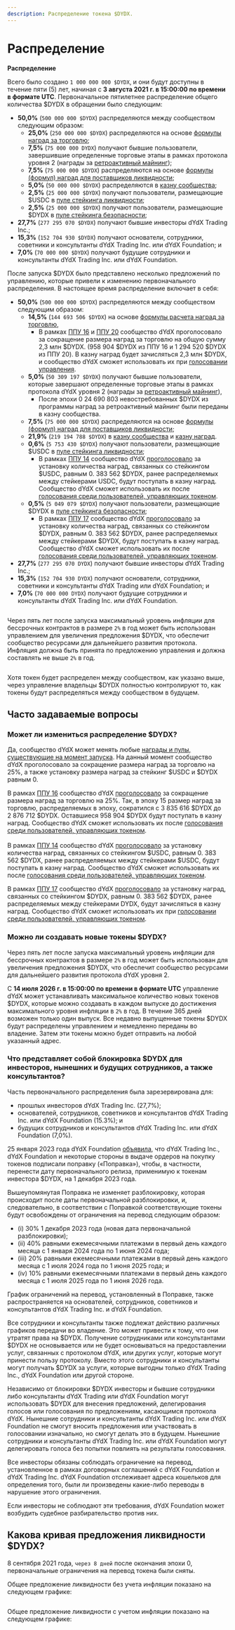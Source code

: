 ```yaml
---
description: Распределение токена $DYDX.
---
```


# Распределение

**Распределение**

Всего было создано `1 000 000 000 $DYDX`, и они будут доступны в течение пяти (5) лет, начиная с **3 августа 2021 г. в 15:00:00 по времени в формате UTC**. Первоначальное пятилетнее распределение общего количества $DYDX в обращении было следующим:

* **50,0%** (`500 000 000 $DYDX`) распределяются между сообществом следующим образом:
  * **25,0%** (`250 000 000 $DYDX`) распределяются на основе [формулы наград за торговлю](https://docs.dydx.community/dydx-governance/rewards/trading-rewards);
  * **7,5%** (`75 000 000 DYDX`) получают бывшие пользователи, завершившие определенные торговые этапы в рамках протокола уровня 2 (награды за [ретроактивный майнинг](https://docs.dydx.community/dydx-governance/rewards/retroactive-mining-rewards));
  * **7,5%** (`75 000 000 $DYDX`) распределяются на основе [формулы (формул) наград для поставщиков ликвидности](https://docs.dydx.community/dydx-governance/rewards/liquidity-provider-rewards);
  * **5,0%** (`50 000 000 $DYDX`) распределяются в [казну сообщества](https://docs.dydx.community/dydx-governance/start-here/community-treasury/);
  * **2,5%** (`25 000 000 $DYDX`) получают пользователи, размещающие $USDC в [пуле стейкинга ликвидности](https://docs.dydx.community/dydx-governance/staking-pools/liquidity-staking-pool);
  * **2,5%** (`25 000 000 $DYDX`) получают пользователи, размещающие $DYDX в [пуле стейкинга безопасности](https://docs.dydx.community/dydx-governance/staking-pools/safety-staking-pool);
* **27,7%** (`277 295 070 $DYDX`) получают бывшие инвесторы dYdX Trading Inc.;
* **15,3%** (`152 704 930 $DYDX`) получают основатели, сотрудники, советники и консультанты dYdX Trading Inc. или dYdX Foundation; и
* **7,0%** (`70 000 000 $DYDX`) получают будущие сотрудники и консультанты dYdX Trading Inc. или dYdX Foundation.

После запуска $DYDX было представлено несколько предложений по управлению, которые привели к изменению первоначального распределения. В настоящее время распределение включает в себя:

* **50,0%** (`500 000 000 $DYDX`) распределяются между сообществом следующим образом:
  * **14,5%** (`144 693 506 $DYDX`) на основе [формулы расчета наград за торговлю](https://docs.dydx.community/dydx-governance/rewards/trading-rewards),
    * В рамках [ППУ 16](https://github.com/dydxfoundation/dip/blob/master/content/dips/DIP-16.md) и [ППУ 20](https://dydx.community/dashboard/proposal/11) сообщество dYdX проголосовало за сокращение размера наград за торговлю на общую сумму 2,3 млн $DYDX. (958 904 $DYDX из ППУ 16 и 1 294 520 $DYDX из ППУ 20). В казну наград будет зачисляться 2,3 млн $DYDX, и сообщество dYdX сможет использовать их при [голосовании управления](https://docs.dydx.community/dydx-governance/voting-and-governance/governance-parameters).
  * **5,0%** (`50 309 197 $DYDX`) получают бывшие пользователи, которые завершают определенные торговые этапы в рамках протокола dYdX уровня 2 (награды за [ретроактивный майнинг](../rewards/retroactive-mining-rewards.md)),
    * После эпохи 0 24 690 803 невостребованных $DYDX из программы наград за ретроактивный майнинг были переданы в казну сообщества.
  * **7,5%** (`75 000 000 $DYDX`) распределяются на основе [формулы (формул) наград для поставщиков ликвидности](https://docs.dydx.community/dydx-governance/rewards/liquidity-provider-rewards);
  * **21,9%** (`219 194 788 $DYDX`) в [казну сообщества](https://docs.dydx.community/dydx-governance/start-here/community-treasury/) и [казну наград](https://docs.dydx.community/dydx-governance/start-here/rewards-treasury).
  * **0,6%** (`5 753 430 $DYDX`) получают пользователи, размещающие $USDC в [пуле стейкинга ликвидности](https://docs.dydx.community/dydx-governance/staking-pools/liquidity-staking-pool);
    * В рамках [ППУ 14](https://github.com/dydxfoundation/dip/blob/master/content/dips/DIP-14.md) сообщество dYdX [проголосовало](https://dydx.community/dashboard/proposal/7) за установку количества наград, связанных со стейкингом $USDC, равным 0. 383 562 $DYDX, ранее распределяемых между стейкерами USDC, будут поступать в казну наград. Сообщество dYdX сможет использовать их после [голосования среди пользователей, управляющих токеном](https://docs.dydx.community/dydx-governance/voting-and-governance/governance-parameters).
  * **0,5%** (`5 049 079 $DYDX`) получают пользователи, размещающие $DYDX в [пуле стейкинга безопасности](https://docs.dydx.community/dydx-governance/staking-pools/safety-staking-pool);
    * В рамках [ППУ 17](https://github.com/dydxfoundation/dip/blob/master/content/dips/DIP-17.md) сообщество dYdX [проголосовало](https://dydx.community/dashboard/proposal/9) за установку количества наград, связанных со стейкингом $DYDX, равным 0. 383 562 $DYDX, ранее распределяемых между стейкерами $DYDX, будут поступать в казну наград. Сообщество dYdX сможет использовать их после [голосования среди пользователей, управляющих токеном](https://docs.dydx.community/dydx-governance/voting-and-governance/governance-parameters).
* **27,7%** (`277 295 070 DYDX`) получают бывшие инвесторы dYdX Trading Inc.;
* **15,3%** (`152 704 930 DYDX`) получают основатели, сотрудники, советники и консультанты dYdX Trading или dYdX Foundation; и
* **7,0%** (`70 000 000 DYDX`) получают будущие сотрудники и консультанты dYdX Trading Inc. или dYdX Foundation.

<figure><img src="../.gitbook/assets/Screenshot 2023-03-15 at 6.04.13 PM.png" alt=""><figcaption></figcaption></figure>

Через пять лет после запуска максимальный уровень инфляции для бессрочных контрактов в размере `2%` в год может быть использован управлением для увеличения предложения $DYDX, что обеспечит сообщество ресурсами для дальнейшего развития протокола. Инфляция должна быть принята по предложению управления и должна составлять не выше `2%` в год.

<figure><img src="../.gitbook/assets/Screenshot 2023-03-15 at 6.04.07 PM.png" alt=""><figcaption></figcaption></figure>

Хотя токен будет распределен между сообществом, как указано выше, через управление владельцы $DYDX полностью контролируют то, как токены будут распределяться между сообществом в будущем.

## **Часто задаваемые вопросы**

### Может ли измениться распределение $DYDX?

Да, сообщество dYdX может менять любые [награды и пулы, существующие на момент запуска](../voting-and-governance/governance-parameters.md). На данный момент сообщество dYdX проголосовало за сокращение размера наград за торговлю на 25%, а также установку размера наград за стейкинг $USDC и $DYDX равным 0.

В рамках [ППУ 16](https://github.com/dydxfoundation/dip/blob/master/content/dips/DIP-16.md) сообщество dYdX [проголосовало](https://dydx.community/dashboard/proposal/8) за сокращение размера наград за торговлю на 25%. Так, в эпоху 15 размер наград за торговлю, распределяемых в эпоху, сократился с 3 835 616 $DYDX до 2 876 712 $DYDX. Оставшиеся 958 904 $DYDX будут поступать в казну наград. Сообщество dYdX сможет использовать их после [голосования среди пользователей, управляющих токеном](https://docs.dydx.community/dydx-governance/voting-and-governance/governance-parameters).\
\
 В рамках [ППУ 14](https://github.com/dydxfoundation/dip/blob/master/content/dips/DIP-14.md) сообщество dYdX [проголосовало](https://dydx.community/dashboard/proposal/7) за установку количества наград, связанных со стейкингом $USDC, равным 0. 383 562 $DYDX, ранее распределяемых между стейкерами $USDC, будут поступать в казну наград. Сообщество dYdX сможет использовать их после [голосования среди пользователей, управляющих токеном](https://docs.dydx.community/dydx-governance/voting-and-governance/governance-parameters).

В рамках [ППУ 17](https://github.com/dydxfoundation/dip/blob/master/content/dips/DIP-17.md) сообщество dYdX [проголосовало](https://dydx.community/dashboard/proposal/9) за установку наград, связанных со стейкингом $DYDX, равным 0. 383 562 $DYDX, ранее распределяемых между стейкерами DYDX, будут зачисляться в казну наград. Сообщество dYdX сможет использовать их при [голосовании среди пользователей, управляющих токеном](https://docs.dydx.community/dydx-governance/voting-and-governance/governance-parameters).

### **Можно ли создавать новые токены $DYDX?**

Через пять лет после запуска максимальный уровень инфляции для бессрочных контрактов в размере `2%` в год может быть использован для увеличения предложения $DYDX, что обеспечит сообщество ресурсами для дальнейшего развития протокола dYdX уровня 2.

С **14 июля 2026 г. в 15:00:00 по времени в формате UTC** управление dYdX может устанавливать максимальное количество новых токенов $DYDX, которые можно создавать в каждом выпуске до достижения максимального уровня инфляции в `2%` в год. В течение 365 дней возможен только один выпуск. Все недавно выпущенные токены $DYDX будут распределены управлением и немедленно переданы во владение. Затем эти токены можно будет отправить на любой указанный адрес.

### **Что представляет собой блокировка $DYDX для инвесторов, нынешних и будущих сотрудников, а также консультантов?**

Часть первоначального распределения была зарезервирована для:

* прошлых инвесторов dYdX Trading Inc. (27,7%);
* основателей, сотрудников, советников и консультантов dYdX Trading Inc. или dYdX Foundation (15.3%); и
* будущих сотрудников и консультантов dYdX Trading Inc. или dYdX Foundation (7,0%).

25 января 2023 года dYdX Foundation [объявила](https://dydx.foundation/blog/lock-up-extension), что dYdX Trading Inc., dYdX Foundation и некоторые стороны в выдаче ордеров на покупку токенов подписали поправку («Поправка»), чтобы, в частности, перенести дату первоначального релиза, применимую к токенам инвестора $DYDX, на 1 декабря 2023 года.

Вышеупомянутая Поправка не изменяет разблокировку, которая происходит после даты первоначальной разблокировки, и, следовательно, в соответствии с Поправкой соответствующие токены будут освобождены от ограничения на перевод следующим образом:

* (i) 30% 1 декабря 2023 года (новая дата первоначальной разблокировки);
* (ii) 40% равными ежемесячными платежами в первый день каждого месяца с 1 января 2024 года по 1 июня 2024 года;
* (iii) 20% равными ежемесячными платежами в первый день каждого месяца с 1 июля 2024 года по 1 июня 2025 года; и
* (iv) 10% равными ежемесячными платежами в первый день каждого месяца с 1 июля 2025 года по 1 июня 2026 года.

График ограничений на перевод, установленный в Поправке, также распространяется на основателей, сотрудников, советников и консультантов dYdX Trading Inc. и dYdX Foundation.

Все сотрудники и консультанты также подлежат действию различных графиков передачи во владение. Это может привести к тому, что они утратят права на $DYDX. Получение сотрудниками или консультантами $DYDX не основывается или не будет основываться на предоставлении услуг, связанных с протоколом dYdX, или других услуг, которые могут принести пользу протоколу. Вместо этого сотрудники и консультанты могут получать $DYDX за услуги, которые выгодны только dYdX Trading Inc., dYdX Foundation или другой стороне.

Независимо от блокировки $DYDX инвесторы и бывшие сотрудники либо консультанты dYdX Trading или dYdX Foundation могут использовать $DYDX для внесения предложений, делегирования голосов или голосования по предложениям, касающимся протокола dYdX. Нынешние сотрудники и консультанты dYdX Trading Inc. или dYdX Foundation не смогут вносить предложения или участвовать в голосовании изначально, но смогут делать это в будущем. Нынешние сотрудники и консультанты dYdX Trading Inc. или dYdX Foundation могут делегировать голоса без попытки повлиять на результаты голосования.

Все инвесторы обязаны соблюдать ограничение на перевод, установленное в рамках договорных соглашений с dYdX Foundation и dYdX Trading Inc. dYdX Foundation отслеживает адреса кошельков для определения того, были ли произведены какие-либо переводы в нарушение этого ограничения.

Если инвесторы не соблюдают эти требования, dYdX Foundation может возбудить судебное разбирательство против них.

## Какова кривая предложения ликвидности $DYDX?

8 сентября 2021 года, `через 8 дней` после окончания эпохи 0, первоначальные ограничения на перевод токена были сняты.

Общее предложение ликвидности без учета инфляции показано на следующем графике:

<figure><img src="../.gitbook/assets/liquid-supply-total-issuance.png" alt=""><figcaption></figcaption></figure>

Общее предложение ликвидности с учетом инфляции показано на следующем графике:

<figure><img src="../.gitbook/assets/liquid-supply-total issuance-2%-inflation.png" alt=""><figcaption></figcaption></figure>
